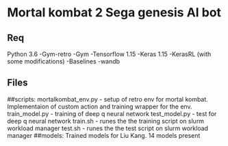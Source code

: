 # Mortal kombat 2 Sega genesis AI bot

## Req
Python 3.6
-Gym-retro
-Gym
-Tensorflow 1.15
-Keras 1.15 
-KerasRL (with some modifications)
-Baselines
-wandb

## Files
##scripts: 
	mortalkombat_env.py - setup of retro env for mortal kombat. Implementaion of custom action and training wrapper for the env.
	train_model.py - training of deep q neural network
	test_model.py - test for deep q neural network 
	train.sh - runes the the training script on slurm workload manager
	test.sh - runes the the test script on slurm workload manager
##models:
	Trained models for Liu Kang. 
	14 models present
